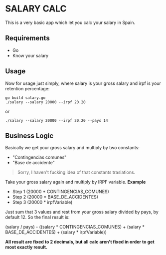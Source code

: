 # SALARY CALC
This is a very basic app which let you calc your salary in Spain.

## Requirements
* Go
* Know your salary

## Usage
Now for usage just simply, where salary is your gross salary and irpf is your retention percentage:
```shell
go build salary.go
./salary --salary 20000 --irpf 20.20
```
or
```shell
./salary --salary 20000 --irpf 20.20 --pays 14
```
## Business Logic
Basically we get your gross salary and multiply by two constants:
* "Contingencias comunes"
* "Base de accidente" 
> Sorry, I haven't fucking idea of that constants traslations.

Take your gross salary again and multiply by IRPF variable.
**Example**
* Step 1 (20000 * CONTINGENCIAS_COMUNES)  
* Step 2 (20000 * BASE_DE_ACCIDENTES)
* Step 3 (20000 * irpfVariable)

Just sum that 3 values and rest from your gross salary divided by pays, by default 12. So the final result is:

(salary / pays) - ((salary * CONTINGENCIAS_COMUNES) + (salary * BASE_DE_ACCIDENTES) + (salary * irpfVariable))

**All result are fixed to 2 decimals, but all calc aren't fixed in order to get most exactly result.**
